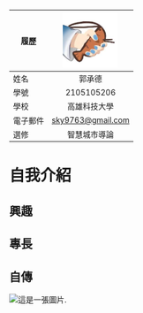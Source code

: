 |      履歷        |<img src="https://github.com/2105105206/2105105206/blob/main/images%20(3).jpeg" width=100 height=100/>|
| ---------------- |:-----------------------------:|
| 姓名             | 郭承德                 |
| 學號             |  2105105206                  |
| 學校             | 高雄科技大學                  |
| 電子郵件         | sky9763@gmail.com        |
| 選修             | 智慧城市導論                  |

# 自我介紹
## 興趣
## 專長
## 自傳

![這是一張圖片.](http://s05.calm9.com/qrcode/2024-04/FZG577XRZB.png)

